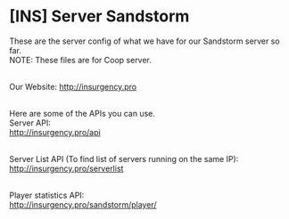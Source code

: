 # [INS] Server Sandstorm
These are the server config of what we have for our Sandstorm server so far.<br>
NOTE: These files are for Coop server.<br><br>


Our Website: http://insurgency.pro<br><br>


Here are some of the APIs you can use.<br>
Server API:<br>
http://insurgency.pro/api<br><br>

Server List API (To find list of servers running on the same IP):<br>
http://insurgency.pro/serverlist<br><br>

Player statistics API:<br>
http://insurgency.pro/sandstorm/player/
